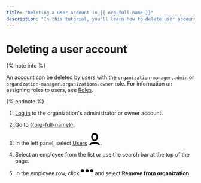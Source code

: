 ```yaml
---
title: "Deleting a user account in {{ org-full-name }}"
description: "In this tutorial, you'll learn how to delete user accounts in {{ org-name }}."
---
```


# Deleting a user account

{% note info %}

An account can be deleted by users with the `organization-manager.admin` or `organization-manager.organizations.owner` role. For information on assigning roles to users, see [Roles](roles.md#admin).

{% endnote %}

1. [Log in]({{link-passport-login}}) to the organization's administrator or owner account.

1. Go to [{{org-full-name}}]({{link-org-main}}).

1. In the left panel, select [Users]({{link-org-users}}) ![icon-users](../_assets/organization/icon-users.svg).

1. Select an employee from the list or use the search bar at the top of the page.

1. In the employee row, click ![icon-context-menu](../_assets/horizontal-ellipsis.svg) and select **Remove from organization**.
